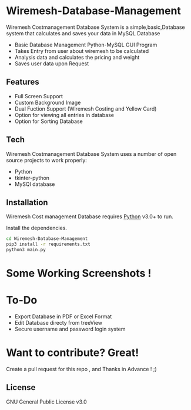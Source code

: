 # Wiremesh-Database-Management

Wiremesh Costmanagement Database System is a simple,basic,Database system that calculates and saves your data in MySQL Database
- Basic Database Management Python-MySQL GUI Program
- Takes Entry from user about wiremesh to be calculated
- Analysis data and calculates the pricing and weight
- Saves user data upon Request

## Features

- Full Screen Support
- Custom Background Image
- Dual Fuction Support (Wiremesh Costing and Yellow Card)
- Option for viewing all entries in database
- Option for Sorting Database

## Tech

Wiremesh Costmanagement Database System uses a number of open source projects to work properly:

- Python
- tkinter-python
- MySQl database

## Installation

Wiremesh Cost management Database requires [Python](https://www.python.org/downloads/) v3.0+ to run.

Install the dependencies.

```sh
cd Wiremesh-Database-Management
pip3 install -r requirements.txt
python3 main.py
```
# Some Working Screenshots !



# To-Do

- Export Database in PDF or Excel Format
- Edit Database directy from treeView
- Secure username and password login system


# Want to contribute? Great!

Create a pull request for this repo , and Thanks in Advance ! ;)


## License

GNU General Public License v3.0


